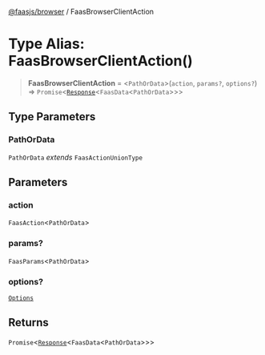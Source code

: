 [@faasjs/browser](../README.md) / FaasBrowserClientAction

# Type Alias: FaasBrowserClientAction()

> **FaasBrowserClientAction** = \<`PathOrData`\>(`action`, `params?`, `options?`) => `Promise`\<[`Response`](../classes/Response.md)\<`FaasData`\<`PathOrData`\>\>\>

## Type Parameters

### PathOrData

`PathOrData` *extends* `FaasActionUnionType`

## Parameters

### action

`FaasAction`\<`PathOrData`\>

### params?

`FaasParams`\<`PathOrData`\>

### options?

[`Options`](Options.md)

## Returns

`Promise`\<[`Response`](../classes/Response.md)\<`FaasData`\<`PathOrData`\>\>\>
